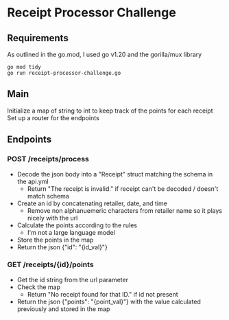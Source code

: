 # Receipt Processor Challenge

## Requirements
As outlined in the go.mod, I used go v1.20 and the gorilla/mux library

`go mod tidy`  
`go run receipt-processor-challenge.go`

## Main
Initialize a map of string to int to keep track of the points for each receipt
Set up a router for the endpoints

## Endpoints
### POST /receipts/process  

- Decode the json body into a "Receipt" struct matching the schema in the api.yml  
  - Return "The receipt is invalid." if receipt can't be decoded / doesn't match schema  
- Create an id by concatenating retailer, date, and time  
  - Remove non alphanuemeric characters from retailer name so it plays nicely with the url  
- Calculate the points according to the rules  
  - I'm not a large language model  
- Store the points in the map  
- Return the json {"id": "{id_val}"}  

### GET /receipts/{id}/points  

- Get the id string from the url parameter  
- Check the map  
  - Return "No receipt found for that ID." if id not present  
- Return the json {"points": "{point_val}"} with the value calculated previously and stored in the map  
